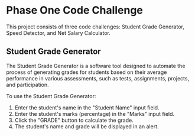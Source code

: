 # Phase One Code Challenge

This project consists of three code challenges: Student Grade Generator, Speed Detector, and Net Salary Calculator.

## Student Grade Generator

The Student Grade Generator is a software tool designed to automate the process of generating grades for students based on their average performance in various assessments, such as tests, assignments, projects, and participation.

To use the Student Grade Generator:
1. Enter the student's name in the "Student Name" input field.
2. Enter the student's marks (percentage) in the "Marks" input field.
3. Click the "GRADE" button to calculate the grade.
4. The student's name and grade will be displayed in an alert.


